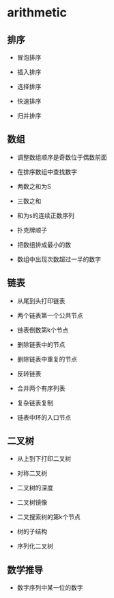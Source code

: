 # arithmetic

## 排序

- 冒泡排序

- 插入排序

- 选择排序

- 快速排序

- 归并排序

## 数组

- 调整数组顺序是奇数位于偶数前面

- 在排序数组中查找数字

- 两数之和为S

- 三数之和

- 和为s的连续正数序列

- 扑克牌顺子

- 把数组排成最小的数

- 数组中出现次数超过一半的数字

## 链表

- 从尾到头打印链表

- 两个链表第一个公共节点

- 链表倒数第k个节点

- 删除链表中的节点

- 删除链表中重复的节点

- 反转链表

- 合并两个有序列表

- 复杂链表复制

- 链表中环的入口节点

## 二叉树

- 从上到下打印二叉树

- 对称二叉树

- 二叉树的深度

- 二叉树镜像

- 二叉搜索树的第k个节点

- 树的子结构

- 序列化二叉树

## 数学推导

- 数字序列中某一位的数字

